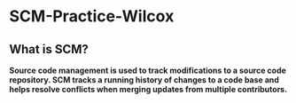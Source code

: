 # SCM-Practice-Wilcox
<h2>What is SCM?</h2>
<b>Source code management is used to track modifications to a source code repository. SCM tracks a running history of changes to a code base and helps resolve conflicts when merging updates from multiple contributors.</b>
